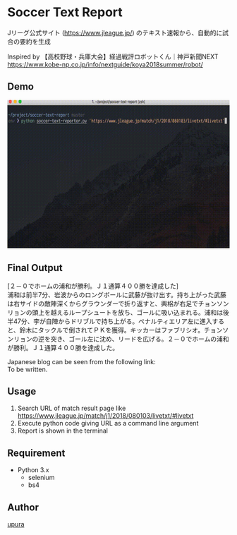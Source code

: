 Soccer Text Report
===
Jリーグ公式サイト (https://www.jleague.jp/) のテキスト速報から、自動的に試合の要約を生成

Inspired by 【高校野球・兵庫大会】経過戦評ロボットくん｜神戸新聞NEXT  
https://www.kobe-np.co.jp/info/nextguide/koya2018summer/robot/

## Demo
![demo](./demo/demo.gif)

## Final Output

[２－０でホームの浦和が勝利。Ｊ１通算４００勝を達成した]  
浦和は前半7分、岩波からのロングボールに武藤が抜け出す。持ち上がった武藤は右サイドの敵陣深くからグラウンダーで折り返すと、興梠が右足でチョンソンリョンの頭上を越えるループシュートを放ち、ゴールに吸い込まれる。浦和は後半47分、李が自陣からドリブルで持ち上がる。ペナルティエリア左に進入すると、鈴木にタックルで倒されてＰＫを獲得。キッカーはファブリシオ。チョンソンリョンの逆を突き、ゴール左に沈め、リードを広げる。２－０でホームの浦和が勝利。Ｊ１通算４００勝を達成した。

Japanese blog can be seen from the following link:  
To be written.

## Usage
1. Search URL of match result page like https://www.jleague.jp/match/j1/2018/080103/livetxt/#livetxt 
1. Execute python code giving URL as a command line argument
1. Report is shown in the terminal

## Requirement
- Python 3.x
    - selenium
    - bs4

## Author

[upura](https://github.com/upura)
